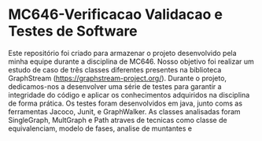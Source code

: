 # MC646-Verificacao Validacao e Testes de Software

Este repositório foi criado para armazenar o projeto desenvolvido pela minha equipe durante a disciplina de MC646. Nosso objetivo foi realizar um estudo de caso de três classes diferentes presentes na biblioteca GraphStream (https://graphstream-project.org/). Durante o projeto, dedicamos-nos a desenvolver uma série de testes para garantir a integridade do código e aplicar os conhecimentos adquiridos na disciplina de forma prática. Os testes foram desenvolvidos em java, junto coms as ferramentas Jacoco, Junit, e GraphWalker. As classes analisadas foram SingleGraph, MultGraph e Path atraves de tecnicas como classe de equivalenciam, modelo de fases, analise de muntantes e 
